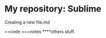 My repository: Sublime
==========================
Creating a new file.md

==code
===notes
****others stuff.
